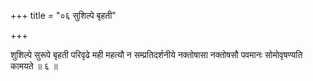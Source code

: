 +++
title = "०६ सुशिल्पे बृहती"

+++

शुशिल्पे सुरूपे बृहती परिवृढे मही महत्यौ न सम्प्रतिदर्शनीये नक्तोषासा नक्तोषसौ पवमानः सोमोवृषण्यति कामयते ॥ ६ ॥